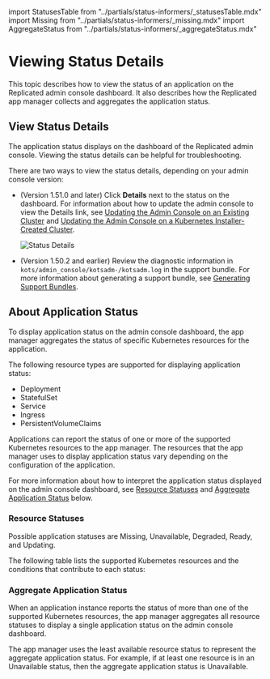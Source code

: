 import StatusesTable from "../partials/status-informers/_statusesTable.mdx"
import Missing from "../partials/status-informers/_missing.mdx"
import AggregateStatus from "../partials/status-informers/_aggregateStatus.mdx"

# Viewing Status Details

This topic describes how to view the status of an application on the Replicated admin console dashboard. It also describes how the Replicated app manager collects and aggregates the application status. 
## View Status Details

The application status displays on the dashboard of the Replicated admin console. Viewing the status details can be helpful for troubleshooting.

There are two ways to view the status details, depending on your admin console version:

- (Version 1.51.0 and later) Click **Details** next to the status on the dashboard. For information about how to update the admin console to view the Details link, see [Updating the Admin Console on an Existing Cluster](updating-existing-cluster) and [Updating the Admin Console on a Kubernetes Installer-Created Cluster](updating-embedded-cluster).

  ![Status Details](/images/kotsadm-dashboard-appstatus.png)

- (Version 1.50.2 and earlier) Review the diagnostic information in `kots/admin_console/kotsadm-/kotsadm.log` in the support bundle. For more information about generating a support bundle, see [Generating Support Bundles](troubleshooting-an-app).

## About Application Status

To display application status on the admin console dashboard, the app manager aggregates the status of specific Kubernetes resources for the application.

The following resource types are supported for displaying application status:

* Deployment
* StatefulSet
* Service
* Ingress
* PersistentVolumeClaims

Applications can report the status of one or more of the supported Kubernetes resources to the app manager. The resources that the app manager uses to display application status vary depending on the configuration of the application.

For more information about how to interpret the application status displayed on the admin console dashboard, see [Resource Statuses](#resource-statuses) and [Aggregate Application Status](#aggregate-application-status) below. 

### Resource Statuses

Possible application statuses are Missing, Unavailable, Degraded, Ready, and Updating.

<Missing/>

The following table lists the supported Kubernetes resources and the conditions that contribute to each status:

<StatusesTable/>

### Aggregate Application Status

When an application instance reports the status of more than one of the supported Kubernetes resources, the app manager aggregates all resource statuses to display a single application status on the admin console dashboard.

The app manager uses the least available resource status to represent the aggregate application status. For example, if at least one resource is in an Unavailable status, then the aggregate application status is Unavailable.

<AggregateStatus/>